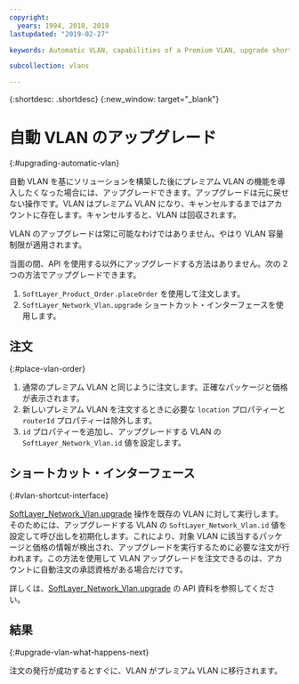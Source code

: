 ```yaml
---
copyright:
  years: 1994, 2018, 2019
lastupdated: "2019-02-27"

keywords: Automatic VLAN, capabilities of a Premium VLAN, upgrade shortcut interface

subcollection: vlans

---
```


{:shortdesc: .shortdesc}
{:new_window: target="_blank"}

# 自動 VLAN のアップグレード
{:#upgrading-automatic-vlan}

自動 VLAN を基にソリューションを構築した後にプレミアム VLAN の機能を導入したくなった場合には、アップグレードできます。アップグレードは元に戻せない操作です。VLAN はプレミアム VLAN になり、キャンセルするまではアカウントに存在します。キャンセルすると、VLAN は回収されます。

VLAN のアップグレードは常に可能なわけではありません。やはり VLAN 容量制限が適用されます。

当面の間、API を使用する以外にアップグレードする方法はありません。次の 2 つの方法でアップグレードできます。

  1. `SoftLayer_Product_Order.placeOrder` を使用して注文します。
  2. `SoftLayer_Network_Vlan.upgrade` ショートカット・インターフェースを使用します。

## 注文
{:#place-vlan-order}

  1. 通常のプレミアム VLAN と同じように注文します。正確なパッケージと価格が表示されます。
  1. 新しいプレミアム VLAN を注文するときに必要な `location` プロパティーと `routerId` プロパティーは除外します。
  1. `id` プロパティーを追加し、アップグレードする VLAN の `SoftLayer_Network_Vlan.id` 値を設定します。

## ショートカット・インターフェース
{:#vlan-shortcut-interface}

[SoftLayer_Network_Vlan.upgrade](https://softlayer.github.io/reference/services/SoftLayer_Network_Vlan/upgrade/) 操作を既存の VLAN に対して実行します。そのためには、アップグレードする VLAN の `SoftLayer_Network_Vlan.id` 値を設定して呼び出しを初期化します。これにより、対象 VLAN に該当するパッケージと価格の情報が検出され、アップグレードを実行するために必要な注文が行われます。この方法を使用して VLAN アップグレードを注文できるのは、アカウントに自動注文の承認資格がある場合だけです。

詳しくは、[SoftLayer_Network_Vlan.upgrade](https://softlayer.github.io/reference/services/SoftLayer_Network_Vlan/upgrade/) の API 資料を参照してください。

## 結果
{:#upgrade-vlan-what-happens-next}

注文の発行が成功するとすぐに、VLAN がプレミアム VLAN に移行されます。
